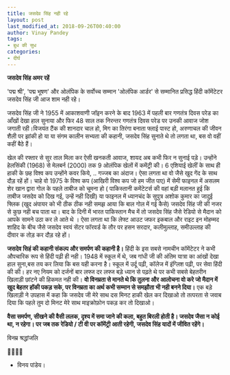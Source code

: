 ```yaml
---
title: जसदेव सिंह नही रहे
layout: post
last_modified_at: 2018-09-26T00:40:00
author: Vinay Pandey
tags:
- बुध की सुध
categories:
- दीर्घ
---
```

**जसदेव सिंह अमर रहें**

 'पद्म श्री', 'पद्म भूषण' और ओलंपिक के सर्वोच्च सम्मान 'ओलंपिक आर्डर' से सम्मानित प्रसिद्ध हिंदी कॉमेंटेटर जसदेव सिंह जी आज शाम नही रहे।

जसदेव सिंह जी ने 1955 में आकाशवाणी जॉइन करने के बाद 1963 में पहली बार गणतंत्र दिवस परेड का आँखों देखा हाल सुनाया और फिर 48 साल तक निरन्तर गणतंत्र दिवस परेड पर उनकी आवाज जोश जगाती रही।विजयंत टैंक की शानदार चाल हो, मिग का तिरंगा बनाता फ्लाई पास्ट हो, अरुणाचल की जीवन शैली पर झांकी हो या या संगम कालीन सभ्यता की कहानी, जसदेव सिंह सुनाते थे तो लगता था, बस वो वहीं कहीं बैठे हैं। 

खेल की रफ्तार से सुर ताल मिला कर ऐसी खनकती आवाज, शायद अब कभी फिर न सुनाई पड़े। उन्होंने हेलसिंकी (1968) से मेलबर्न (2000) तक 9 ओलंपिक खेलों में कमेंट्री की। 
6 एशियाई खेलीं के साथ ही हाकी के छह विश्व कप उन्होंने कवर किये, .. गज्जब का अंदाज। ऐसा लगता था वो जैसे खुद गेंद के साथ दौड़ रहें हों। चाहे वो 1975 के विश्व कप  (आखिरी विश्व कप जो हम जीत पाए)  में सेमी फाइनल में असलम शेर खान द्वारा गोल के पहले ताबीज को चूमना हो ( पाकिस्तानी कमेंटेटर्स की वहां बड़ी मलानत हुई कि ताबीज जसदेव को दिख गई, उन्हें नही दिखी) या फाइनल में  ध्यानचंद के सुपुत्र अशोक कुमार का जादुई फ्लिक (खुद अंपायर को भी ठीक ठीक नही समझ आया कि बाल गोल में गई कैसे) जसदेव सिंह जी की नजर से कुछ नही बच पाता था। बाद के दिनी में भारत पाकिस्तान मैच में तो जसदेव सिंह जैसे रेडियो से मैदान को आपके सामने उठा कर ले आते थे ।  ऐसा लगता था कि लेफ्ट आउट  जफर इकबाल और राइट इन मोहम्मद शाहिद के बीच जैसे जसदेव स्वयं सेंटर फॉरवर्ड के तौर पर हसन सरदार, कलीमुल्लाह, समीउल्लाह की दीवार क तोड़ कर दौड़ रहे हों।

**जसदेव सिहं की कहानी संकल्प और समर्पण की कहानी है।** हिंदी के इस सबसे नामचीन कॉमेंटेटर ने कभी औपचारिक रूप से हिंदी पढ़ी ही नही। 1948 में स्कूल में थे, जब गांधी जी की अंतिम यात्रा का आंखों देखा हाल सुना,बस तय कर लिया कि बस  यही करना है। स्कूल में उर्दू पढ़ी, कॉलेज में इंग्लिश पढ़ी, पर सेवा हिंदी की की। 
 हर नए नियम को दर्जनों बार लफ्ज दर लफ्ज बड़े ध्यान से पढ़ते थे पर कभी सबसे बेहतरीन खिलाड़ी छांटने की हिकमत नही की। **वो विनम्रता से मानते थे कि तुलना और आलोचना वो करे जो मैदान में खुद बेहतर हॉकी पकड़ सके, पर विनम्रता का अर्थ कभी सम्मान से समझौता भी नही बनने दिया।** एक बड़े खिलाड़ी ने उपहास में कहा कि जसदेव जी मेरे साथ दस मिनट हाकी खेल कर दिखाओ तो तत्परता से जवाब दिया कि पहले तुम दो मिनट मेरे साथ माइक्रोफ़ोन पकड़ कर तो दिखाओ।

**वैसा समर्पण, सीखने की वैसी ललक, दृश्य में समा जाने की कला, बहुत बिरली होती है। जसदेव जैसा न कोई था, न रहेगा। पर जब तक रेडियो / टी वी पर कॉमेंट्री आती रहेगी, जसदेव सिंह यादों में जीवित रहेंगे।**

विनम्र श्रद्धांजलि

🙏🙏🙏🙏
- विनय पांडेय।



